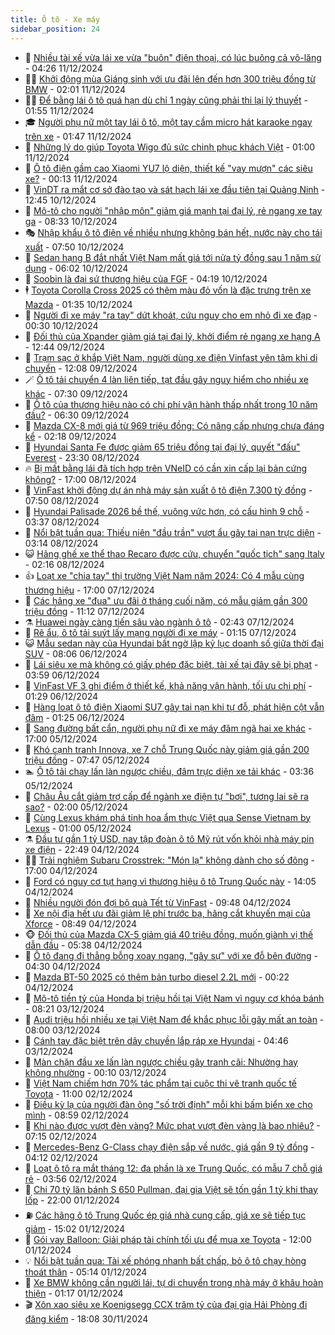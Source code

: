 ```yaml
---
title: Ô tô - Xe máy
sidebar_position: 24
---
```


<!-- dantri-o-to-xe-may:START -->
- 🤡 [Nhiều tài xế vừa lái xe vừa &quot;buôn&quot; điện thoại, có lúc buông cả vô-lăng](https://dantri.com.vn/o-to-xe-may/nhieu-tai-xe-vua-lai-xe-vua-buon-dien-thoai-co-luc-buong-ca-vo-lang-20241211105214623.htm) - 04:26 11/12/2024
- 🧑‍💻 [Khởi động mùa Giáng sinh với ưu đãi lên đến hơn 300 triệu đồng từ BMW](https://dantri.com.vn/o-to-xe-may/khoi-dong-mua-giang-sinh-voi-uu-dai-len-den-hon-300-trieu-dong-tu-bmw-20241211085643115.htm) - 02:01 11/12/2024
- 🧑‍💻 [Để bằng lái ô tô quá hạn dù chỉ 1 ngày cũng phải thi lại lý thuyết](https://dantri.com.vn/o-to-xe-may/de-bang-lai-o-to-qua-han-du-chi-1-ngay-cung-phai-thi-lai-ly-thuyet-20241211080619642.htm) - 01:55 11/12/2024
- 🎓 [Người phụ nữ một tay lái ô tô, một tay cầm micro hát karaoke ngay trên xe](https://dantri.com.vn/o-to-xe-may/nguoi-phu-nu-mot-tay-lai-o-to-mot-tay-cam-micro-hat-karaoke-ngay-tren-xe-20241211082851900.htm) - 01:47 11/12/2024
- 🌊 [Những lý do giúp Toyota Wigo đủ sức chinh phục khách Việt](https://dantri.com.vn/o-to-xe-may/nhung-ly-do-giup-toyota-wigo-du-suc-chinh-phuc-khach-viet-20241210122031702.htm) - 01:00 11/12/2024
- 🥷 [Ô tô điện gầm cao Xiaomi YU7 lộ diện, thiết kế &quot;vay mượn&quot; các siêu xe?](https://dantri.com.vn/o-to-xe-may/o-to-dien-gam-cao-xiaomi-yu7-lo-dien-thiet-ke-vay-muon-cac-sieu-xe-20241211001052328.htm) - 00:13 11/12/2024
- 🤩 [VinDT ra mắt cơ sở đào tạo và sát hạch lái xe đầu tiên tại Quảng Ninh](https://dantri.com.vn/o-to-xe-may/vindt-ra-mat-co-so-dao-tao-va-sat-hach-lai-xe-dau-tien-tai-quang-ninh-20241210193349757.htm) - 12:45 10/12/2024
- 🫶 [Mô-tô cho người &quot;nhập môn&quot; giảm giá mạnh tại đại lý, rẻ ngang xe tay ga](https://dantri.com.vn/o-to-xe-may/mo-to-cho-nguoi-nhap-mon-giam-gia-manh-tai-dai-ly-re-ngang-xe-tay-ga-20241210144252779.htm) - 08:33 10/12/2024
- 🎭 [Nhập khẩu ô tô điện về nhiều nhưng không bán hết, nước này cho tái xuất](https://dantri.com.vn/o-to-xe-may/nhap-khau-o-to-dien-ve-nhieu-nhung-khong-ban-het-nuoc-nay-cho-tai-xuat-20241210111327359.htm) - 07:50 10/12/2024
- 🌁 [Sedan hạng B đắt nhất Việt Nam mất giá tới nửa tỷ đồng sau 1 năm sử dụng](https://dantri.com.vn/o-to-xe-may/sedan-hang-b-dat-nhat-viet-nam-mat-gia-toi-nua-ty-dong-sau-1-nam-su-dung-20241210105056439.htm) - 06:02 10/12/2024
- 🦩 [Soobin là đại sứ thương hiệu của FGF](https://dantri.com.vn/o-to-xe-may/soobin-la-dai-su-thuong-hieu-cua-fgf-20241210111306402.htm) - 04:19 10/12/2024
- 🕴 [Toyota Corolla Cross 2025 có thêm màu đỏ vốn là đặc trưng trên xe Mazda](https://dantri.com.vn/o-to-xe-may/toyota-corolla-cross-2025-co-them-mau-do-von-la-dac-trung-tren-xe-mazda-20241210083323727.htm) - 01:35 10/12/2024
- 🎡 [Người đi xe máy &quot;ra tay&quot; dứt khoát, cứu nguy cho em nhỏ đi xe đạp](https://dantri.com.vn/o-to-xe-may/nguoi-di-xe-may-ra-tay-dut-khoat-cuu-nguy-cho-em-nho-di-xe-dap-20241210021407869.htm) - 00:30 10/12/2024
- 📝 [Đối thủ của Xpander giảm giá tại đại lý, khởi điểm rẻ ngang xe hạng A](https://dantri.com.vn/o-to-xe-may/doi-thu-cua-xpander-giam-gia-tai-dai-ly-khoi-diem-re-ngang-xe-hang-a-20241209123001079.htm) - 12:44 09/12/2024
- 🧐 [Trạm sạc ở khắp Việt Nam, người dùng xe điện Vinfast yên tâm khi di chuyển](https://dantri.com.vn/o-to-xe-may/tram-sac-o-khap-viet-nam-nguoi-dung-xe-dien-vinfast-yen-tam-khi-di-chuyen-20241209174001609.htm) - 12:08 09/12/2024
- 🪄 [Ô tô tải chuyển 4 làn liên tiếp, tạt đầu gây nguy hiểm cho nhiều xe khác](https://dantri.com.vn/o-to-xe-may/o-to-tai-chuyen-4-lan-lien-tiep-tat-dau-gay-nguy-hiem-cho-nhieu-xe-khac-20241209093509457.htm) - 07:30 09/12/2024
- 🧰 [Ô tô của thương hiệu nào có chi phí vận hành thấp nhất trong 10 năm đầu?](https://dantri.com.vn/o-to-xe-may/o-to-cua-thuong-hieu-nao-co-chi-phi-van-hanh-thap-nhat-trong-10-nam-dau-20241209003006161.htm) - 06:30 09/12/2024
- 🚀 [Mazda CX-8 mới giá từ 969 triệu đồng: Có nâng cấp nhưng chưa đáng kể](https://dantri.com.vn/o-to-xe-may/mazda-cx-8-moi-gia-tu-969-trieu-dong-co-nang-cap-nhung-chua-dang-ke-20241208172433222.htm) - 02:18 09/12/2024
- 💪 [Hyundai Santa Fe được giảm 65 triệu đồng tại đại lý, quyết &quot;đấu&quot; Everest](https://dantri.com.vn/o-to-xe-may/hyundai-santa-fe-duoc-giam-65-trieu-dong-tai-dai-ly-quyet-dau-everest-20241208153438991.htm) - 23:30 08/12/2024
- 🔥 [Bị mất bằng lái đã tích hợp trên VNeID có cần xin cấp lại bản cứng không?](https://dantri.com.vn/o-to-xe-may/bi-mat-bang-lai-da-tich-hop-tren-vneid-co-can-xin-cap-lai-ban-cung-khong-20241203140149684.htm) - 17:00 08/12/2024
- 🐲 [VinFast khởi động dự án nhà máy sản xuất ô tô điện 7.300 tỷ đồng](https://dantri.com.vn/o-to-xe-may/vinfast-khoi-dong-du-an-nha-may-san-xuat-o-to-dien-7300-ty-dong-20241208115505962.htm) - 07:50 08/12/2024
- 🌋 [Hyundai Palisade 2026 bề thế, vuông vức hơn, có cấu hình 9 chỗ](https://dantri.com.vn/o-to-xe-may/hyundai-palisade-2026-be-the-vuong-vuc-hon-co-cau-hinh-9-cho-20241208101356986.htm) - 03:37 08/12/2024
- 🤩 [Nổi bật tuần qua: Thiếu niên &quot;đầu trần&quot; vượt ẩu gây tai nạn trực diện](https://dantri.com.vn/o-to-xe-may/noi-bat-tuan-qua-thieu-nien-dau-tran-vuot-au-gay-tai-nan-truc-dien-20241208093354315.htm) - 03:14 08/12/2024
- 😺 [Hãng ghế xe thể thao Recaro được cứu, chuyển &quot;quốc tịch&quot; sang Italy](https://dantri.com.vn/o-to-xe-may/hang-ghe-xe-the-thao-recaro-duoc-cuu-chuyen-quoc-tich-sang-italy-20241207234031955.htm) - 02:16 08/12/2024
- 👍 [Loạt xe &quot;chia tay&quot; thị trường Việt Nam năm 2024: Có 4 mẫu cùng thương hiệu](https://dantri.com.vn/o-to-xe-may/loat-xe-chia-tay-thi-truong-viet-nam-nam-2024-co-4-mau-cung-thuong-hieu-20241207005350187.htm) - 17:00 07/12/2024
- 🎃 [Các hãng xe &quot;đua&quot; ưu đãi ở tháng cuối năm, có mẫu giảm gần 300 triệu đồng](https://dantri.com.vn/o-to-xe-may/cac-hang-xe-dua-uu-dai-o-thang-cuoi-nam-co-mau-giam-gan-300-trieu-dong-20241206221442143.htm) - 11:12 07/12/2024
- ⚗️ [Huawei ngày càng tiến sâu vào ngành ô tô](https://dantri.com.vn/o-to-xe-may/huawei-ngay-cang-tien-sau-vao-nganh-o-to-20241204170145056.htm) - 02:43 07/12/2024
- 🦄 [Rẽ ẩu, ô tô tải suýt lấy mạng người đi xe máy](https://dantri.com.vn/o-to-xe-may/re-au-o-to-tai-suyt-lay-mang-nguoi-di-xe-may-20241206145644819.htm) - 01:15 07/12/2024
- 😺 [Mẫu sedan này của Hyundai bất ngờ lập kỷ lục doanh số giữa thời đại SUV](https://dantri.com.vn/o-to-xe-may/mau-sedan-nay-cua-hyundai-bat-ngo-lap-ky-luc-doanh-so-giua-thoi-dai-suv-20241206120121547.htm) - 08:06 06/12/2024
- 💼 [Lái siêu xe mà không có giấy phép đặc biệt, tài xế tại đây sẽ bị phạt](https://dantri.com.vn/o-to-xe-may/lai-sieu-xe-ma-khong-co-giay-phep-dac-biet-tai-xe-tai-day-se-bi-phat-20241206090055573.htm) - 03:59 06/12/2024
- 💃 [VinFast VF 3 ghi điểm ở thiết kế, khả năng vận hành, tối ưu chi phí](https://dantri.com.vn/o-to-xe-may/vinfast-vf-3-ghi-diem-o-thiet-ke-kha-nang-van-hanh-toi-uu-chi-phi-20241206080222841.htm) - 01:29 06/12/2024
- 🚀 [Hàng loạt ô tô điện Xiaomi SU7 gây tai nạn khi tự đỗ, phát hiện cột vẫn đâm](https://dantri.com.vn/o-to-xe-may/hang-loat-o-to-dien-xiaomi-su7-gay-tai-nan-khi-tu-do-phat-hien-cot-van-dam-20241206081953871.htm) - 01:25 06/12/2024
- 🤩 [Sang đường bất cẩn, người phụ nữ đi xe máy đâm ngã hai xe khác](https://dantri.com.vn/o-to-xe-may/sang-duong-bat-can-nguoi-phu-nu-di-xe-may-dam-nga-hai-xe-khac-20241205105531148.htm) - 17:00 05/12/2024
- 💪 [Khó cạnh tranh Innova, xe 7 chỗ Trung Quốc này giảm giá gần 200 triệu đồng](https://dantri.com.vn/o-to-xe-may/kho-canh-tranh-innova-xe-7-cho-trung-quoc-nay-giam-gia-gan-200-trieu-dong-20241205113629819.htm) - 07:47 05/12/2024
- 🏊 [Ô tô tải chạy lấn làn ngược chiều, đâm trực diện xe tải khác](https://dantri.com.vn/o-to-xe-may/o-to-tai-chay-lan-lan-nguoc-chieu-dam-truc-dien-xe-tai-khac-20241205081242906.htm) - 03:36 05/12/2024
- 💄 [Châu Âu cắt giảm trợ cấp để ngành xe điện tự &quot;bơi&quot;, tương lai sẽ ra sao?](https://dantri.com.vn/o-to-xe-may/chau-au-cat-giam-tro-cap-de-nganh-xe-dien-tu-boi-tuong-lai-se-ra-sao-20241205001507184.htm) - 02:00 05/12/2024
- 👺 [Cùng Lexus khám phá tinh hoa ẩm thực Việt qua Sense Vietnam by Lexus](https://dantri.com.vn/o-to-xe-may/cung-lexus-kham-pha-tinh-hoa-am-thuc-viet-qua-sense-vietnam-by-lexus-20241204142414825.htm) - 01:00 05/12/2024
- ⚗️ [Đầu tư gần 1 tỷ USD, nay tập đoàn ô tô Mỹ rút vốn khỏi nhà máy pin xe điện](https://dantri.com.vn/o-to-xe-may/dau-tu-gan-1-ty-usd-nay-tap-doan-o-to-my-rut-von-khoi-nha-may-pin-xe-dien-20241204120340773.htm) - 22:49 04/12/2024
- 🧑‍🏫 [Trải nghiệm Subaru Crosstrek: &quot;Món lạ&quot; không dành cho số đông](https://dantri.com.vn/o-to-xe-may/trai-nghiem-subaru-crosstrek-mon-la-khong-danh-cho-so-dong-20241130110050609.htm) - 17:00 04/12/2024
- 🦒 [Ford có nguy cơ tụt hạng vì thương hiệu ô tô Trung Quốc này](https://dantri.com.vn/o-to-xe-may/ford-co-nguy-co-tut-hang-vi-thuong-hieu-o-to-trung-quoc-nay-20241204180737611.htm) - 14:05 04/12/2024
- 🐘 [Nhiều người đón đợi bộ quà Tết từ VinFast](https://dantri.com.vn/o-to-xe-may/nhieu-nguoi-don-doi-bo-qua-tet-tu-vinfast-20241204161758619.htm) - 09:48 04/12/2024
- 🧠 [Xe nội địa hết ưu đãi giảm lệ phí trước bạ, hãng cắt khuyến mại của Xforce](https://dantri.com.vn/o-to-xe-may/xe-noi-dia-het-uu-dai-giam-le-phi-truoc-ba-hang-cat-khuyen-mai-cua-xforce-20241204122527653.htm) - 08:49 04/12/2024
- 🐵 [Đối thủ của Mazda CX-5 giảm giá 40 triệu đồng, muốn giành vị thế dẫn đầu](https://dantri.com.vn/o-to-xe-may/doi-thu-cua-mazda-cx-5-giam-gia-40-trieu-dong-muon-gianh-vi-the-dan-dau-20241204105709447.htm) - 05:38 04/12/2024
- 🤭 [Ô tô đang đi thẳng bỗng xoay ngang, &quot;gây sự&quot; với xe đỗ bên đường](https://dantri.com.vn/o-to-xe-may/o-to-dang-di-thang-bong-xoay-ngang-gay-su-voi-xe-do-ben-duong-20241204102555066.htm) - 04:30 04/12/2024
- 🤠 [Mazda BT-50 2025 có thêm bản turbo diesel 2.2L mới](https://dantri.com.vn/o-to-xe-may/mazda-bt-50-2025-co-them-ban-turbo-diesel-22l-moi-20241203231955609.htm) - 00:22 04/12/2024
- 🫶 [Mô-tô tiền tỷ của Honda bị triệu hồi tại Việt Nam vì nguy cơ khóa bánh](https://dantri.com.vn/o-to-xe-may/mo-to-tien-ty-cua-honda-bi-trieu-hoi-tai-viet-nam-vi-nguy-co-khoa-banh-20241203104022769.htm) - 08:21 03/12/2024
- 🚀 [Audi triệu hồi nhiều xe tại Việt Nam để khắc phục lỗi gây mất an toàn](https://dantri.com.vn/o-to-xe-may/audi-trieu-hoi-nhieu-xe-tai-viet-nam-de-khac-phuc-loi-gay-mat-an-toan-20241203123258697.htm) - 08:00 03/12/2024
- 🎊 [Cánh tay đặc biệt trên dây chuyền lắp ráp xe Hyundai](https://dantri.com.vn/o-to-xe-may/canh-tay-dac-biet-tren-day-chuyen-lap-rap-xe-hyundai-20241203104714398.htm) - 04:46 03/12/2024
- 🦄 [Màn chặn đầu xe lấn làn ngược chiều gây tranh cãi: Nhường hay không nhường](https://dantri.com.vn/o-to-xe-may/man-chan-dau-xe-lan-lan-nguoc-chieu-gay-tranh-cai-nhuong-hay-khong-nhuong-20241203000848543.htm) - 00:10 03/12/2024
- 🥷 [Việt Nam chiếm hơn 70% tác phẩm tại cuộc thi vẽ tranh quốc tế Toyota](https://dantri.com.vn/o-to-xe-may/viet-nam-chiem-hon-70-tac-pham-tai-cuoc-thi-ve-tranh-quoc-te-toyota-20241202121512373.htm) - 11:00 02/12/2024
- 🦏 [Điều kỳ lạ  của người đàn ông &quot;số trời định&quot; mỗi khi bấm biển xe cho mình](https://dantri.com.vn/o-to-xe-may/dieu-ky-la-cua-nguoi-dan-ong-so-troi-dinh-moi-khi-bam-bien-xe-cho-minh-20241202152151415.htm) - 08:59 02/12/2024
- 🤗 [Khi nào được vượt đèn vàng? Mức phạt vượt đèn vàng là bao nhiêu?](https://dantri.com.vn/o-to-xe-may/khi-nao-duoc-vuot-den-vang-muc-phat-vuot-den-vang-la-bao-nhieu-20241202104423043.htm) - 07:15 02/12/2024
- 🐲 [Mercedes-Benz G-Class chạy điện sắp về nước, giá gần 9 tỷ đồng](https://dantri.com.vn/o-to-xe-may/mercedes-benz-g-class-chay-dien-sap-ve-nuoc-gia-gan-9-ty-dong-20241202101225571.htm) - 04:12 02/12/2024
- 🤭 [Loạt ô tô ra mắt tháng 12: đa phần là xe Trung Quốc, có mẫu 7 chỗ giá rẻ](https://dantri.com.vn/o-to-xe-may/loat-o-to-ra-mat-thang-12-da-phan-la-xe-trung-quoc-co-mau-7-cho-gia-re-20241202093819726.htm) - 03:56 02/12/2024
- 🐻 [Chi 70 tỷ lăn bánh S 650 Pullman, đại gia Việt sẽ tốn gần 1 tỷ khi thay lốp](https://dantri.com.vn/o-to-xe-may/chi-70-ty-lan-banh-s-650-pullman-dai-gia-viet-se-ton-gan-1-ty-khi-thay-lop-20241201215344155.htm) - 22:00 01/12/2024
- ⛽️ [Các hãng ô tô Trung Quốc ép giá nhà cung cấp, giá xe sẽ tiếp tục giảm](https://dantri.com.vn/o-to-xe-may/cac-hang-o-to-trung-quoc-ep-gia-nha-cung-cap-gia-xe-se-tiep-tuc-giam-20241201172007579.htm) - 15:02 01/12/2024
- 🫣 [Gói vay Balloon: Giải pháp tài chính tối ưu để mua xe Toyota](https://dantri.com.vn/o-to-xe-may/goi-vay-balloon-giai-phap-tai-chinh-toi-uu-de-mua-xe-toyota-20241127172205180.htm) - 12:00 01/12/2024
- 💡 [Nổi bật tuần qua: Tài xế phóng nhanh bất chấp, bỏ ô tô chạy hòng thoát thân](https://dantri.com.vn/o-to-xe-may/noi-bat-tuan-qua-tai-xe-phong-nhanh-bat-chap-bo-o-to-chay-hong-thoat-than-20241201111639130.htm) - 05:14 01/12/2024
- 💪 [Xe BMW không cần người lái, tự di chuyển trong nhà máy ở khâu hoàn thiện](https://dantri.com.vn/o-to-xe-may/xe-bmw-khong-can-nguoi-lai-tu-di-chuyen-trong-nha-may-o-khau-hoan-thien-20241201011249114.htm) - 01:17 01/12/2024
- 🎬 [Xôn xao siêu xe Koenigsegg CCX trăm tỷ của đại gia Hải Phòng đi đăng kiểm](https://dantri.com.vn/o-to-xe-may/xon-xao-sieu-xe-koenigsegg-ccx-tram-ty-cua-dai-gia-hai-phong-di-dang-kiem-20241201010510081.htm) - 18:08 30/11/2024<!-- dantri-o-to-xe-may:END -->
